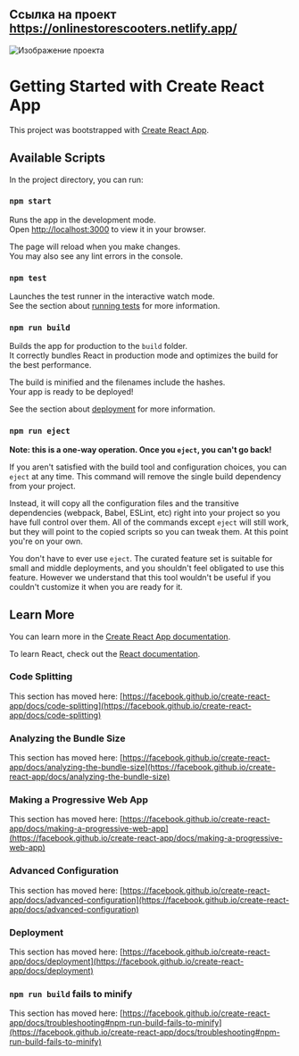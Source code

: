 ## Ссылка на проект https://onlinestorescooters.netlify.app/

![Изображение проекта](https://s3-alpha-sig.figma.com/img/8492/dd40/73a728af1a75486a1d1b3d6f1c118739?Expires=1742774400&Key-Pair-Id=APKAQ4GOSFWCW27IBOMQ&Signature=KTOXHc1QOGqw9DeZoqCvmkDYLWQEeOOeGvXCl0SUWQP5Z4Rd2VvPFDDOKBQU1t83fYxaEu-c3xMSlt9US3xMfGTeWmDhJYrnevOB6HpIDTUyuADuW0iFF3hW-L-M5KfNV7mIPDtemQl2OSJXSsR-a4~m9CWJhKIwQxmW4t3zKCYOvUhJhsvlM~CBgF1WKDpaQuQ6IosMOvpLYVuqVq0~ILE7sbQSs4-CTN9~EPgDM5Glg1wNMuizt3IvB34mydyHrYI6BcYaXbCZ6JTnf5VpHNeJDXkTO8bZTVy7ADKRPqMm5aoFhD8by2nvlRQ7XmFY69qz5ETBdpybbl13pqUYGQ__)

# Getting Started with Create React App

This project was bootstrapped with [Create React App](https://github.com/facebook/create-react-app).

## Available Scripts

In the project directory, you can run:

### `npm start`

Runs the app in the development mode.\
Open [http://localhost:3000](http://localhost:3000) to view it in your browser.

The page will reload when you make changes.\
You may also see any lint errors in the console.

### `npm test`

Launches the test runner in the interactive watch mode.\
See the section about [running tests](https://facebook.github.io/create-react-app/docs/running-tests) for more information.

### `npm run build`

Builds the app for production to the `build` folder.\
It correctly bundles React in production mode and optimizes the build for the best performance.

The build is minified and the filenames include the hashes.\
Your app is ready to be deployed!

See the section about [deployment](https://facebook.github.io/create-react-app/docs/deployment) for more information.

### `npm run eject`

**Note: this is a one-way operation. Once you `eject`, you can't go back!**

If you aren't satisfied with the build tool and configuration choices, you can `eject` at any time. This command will remove the single build dependency from your project.

Instead, it will copy all the configuration files and the transitive dependencies (webpack, Babel, ESLint, etc) right into your project so you have full control over them. All of the commands except `eject` will still work, but they will point to the copied scripts so you can tweak them. At this point you're on your own.

You don't have to ever use `eject`. The curated feature set is suitable for small and middle deployments, and you shouldn't feel obligated to use this feature. However we understand that this tool wouldn't be useful if you couldn't customize it when you are ready for it.

## Learn More

You can learn more in the [Create React App documentation](https://facebook.github.io/create-react-app/docs/getting-started).

To learn React, check out the [React documentation](https://reactjs.org/).

### Code Splitting

This section has moved here: [https://facebook.github.io/create-react-app/docs/code-splitting](https://facebook.github.io/create-react-app/docs/code-splitting)

### Analyzing the Bundle Size

This section has moved here: [https://facebook.github.io/create-react-app/docs/analyzing-the-bundle-size](https://facebook.github.io/create-react-app/docs/analyzing-the-bundle-size)

### Making a Progressive Web App

This section has moved here: [https://facebook.github.io/create-react-app/docs/making-a-progressive-web-app](https://facebook.github.io/create-react-app/docs/making-a-progressive-web-app)

### Advanced Configuration

This section has moved here: [https://facebook.github.io/create-react-app/docs/advanced-configuration](https://facebook.github.io/create-react-app/docs/advanced-configuration)

### Deployment

This section has moved here: [https://facebook.github.io/create-react-app/docs/deployment](https://facebook.github.io/create-react-app/docs/deployment)

### `npm run build` fails to minify

This section has moved here: [https://facebook.github.io/create-react-app/docs/troubleshooting#npm-run-build-fails-to-minify](https://facebook.github.io/create-react-app/docs/troubleshooting#npm-run-build-fails-to-minify)
